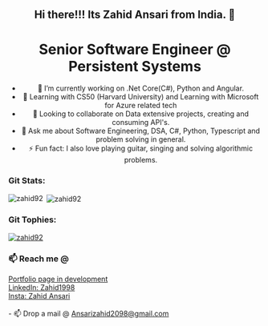 <div>
    <div align="center">
         <h2>Hi there!!! Its Zahid Ansari from India. 👋</h2>
         <h1>Senior Software Engineer @ Persistent Systems</h1>
          <ul class = "list-group list-group-flush">
            <li class="list-group-item">🔭 I’m currently working on .Net Core(C#), Python and Angular.</li>
            <li class="list-group-item">🌱 Learning with CS50 (Harvard University) and Learning with Microsoft for Azure related tech</li>
            <li class="list-group-item">👯 Looking to collaborate on Data extensive projects, creating and consuming API's.</li>
            <li class="list-group-item">💬 Ask me about Software Engineering, DSA, C#, Python, Typescript and problem solving in general.</li>
            <li class="list-group-item">⚡ Fun fact: I also love playing guitar, singing and solving algorithmic problems.</li>
          </ul>
     </div>
     <div>
          <h3 align="left">Git Stats:</h3>
          <p><img align="left" src="https://github-readme-stats.vercel.app/api/top-langs?username=zahid92&show_icons=true&locale=en&layout=compact" alt="zahid92" /></p>
          <p>&nbsp;<img align="center" src="https://github-readme-stats.vercel.app/api?username=zahid92&show_icons=true&locale=en" alt="zahid92" /></p>
<!--           <a href="https://git.io/streak-stats"><img src="https://github-readme-streak-stats.herokuapp.com?user=zahid92" alt="GitHub Streak" /></a> -->
          <h3 align="left">Git Tophies:</h3>
          <p align="left"> <a href="https://github.com/ryo-ma/github-profile-trophy"><img src="https://github-profile-trophy.vercel.app/?username=zahid92" alt="zahid92" /></a> </p>
     </div>
     <div>
         <div>
             <h3>📫 Reach me @ </h3>
         </div>
             <a href="https://zahid92.github.io/Portfolio/">Portfolio page in development</a><br>
             <a href="https://www.linkedin.com/in/zahid1998/" target="_blank">LinkedIn: Zahid1998</a><br>
             <a href="https://www.instagram.com/zahid_ansari_92" target="_blank">Insta: Zahid Ansari</a></div></br>
         - 📫 Drop a mail @ <a href="mailto:ansarizahid2098@gmail.com" target="_blank">Ansarizahid2098@gmail.com</a>
    </div>
</div>
